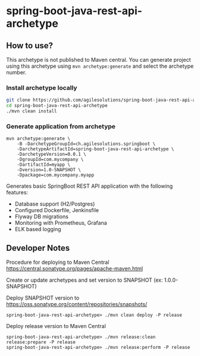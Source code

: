 # spring-boot-java-rest-api-archetype

## How to use?

This archetype is not published to Maven central. 
You can generate project using this archetype using `mvn archetype:generate` and select the archetype number.

### Install archetype locally

```bash
git clone https://github.com/agilesolutions/spring-boot-java-rest-api-archetype.git
cd spring-boot-java-rest-api-archetype
./mvn clean install
```

### Generate application from archetype

```
mvn archetype:generate \
    -B -DarchetypeGroupId=ch.agilesolutions.springboot \
    -DarchetypeArtifactId=spring-boot-java-rest-api-archetype \
    -DarchetypeVersion=0.0.1 \
    -DgroupId=com.mycompany \
    -DartifactId=myapp \
    -Dversion=1.0-SNAPSHOT \
    -Dpackage=com.mycompany.myapp
```

Generates basic SpringBoot REST API application with the following features:

* Database support (H2/Postgres)
* Configured Dockerfile, Jenkinsfile
* Flyway DB migrations
* Monitoring with Prometheus, Grafana
* ELK based logging

## Developer Notes

Procedure for deploying to Maven Central https://central.sonatype.org/pages/apache-maven.html

Create or update archetypes and set version to SNAPSHOT (ex: 1.0.0-SNAPSHOT)

Deploy SNAPSHOT version to https://oss.sonatype.org/content/repositories/snapshots/

`spring-boot-java-rest-api-archetype> ./mvn clean deploy -P release`

Deploy release version to Maven Central

```
spring-boot-java-rest-api-archetype> ./mvn release:clean release:prepare -P release
spring-boot-java-rest-api-archetype> ./mvn release:perform -P release
```
